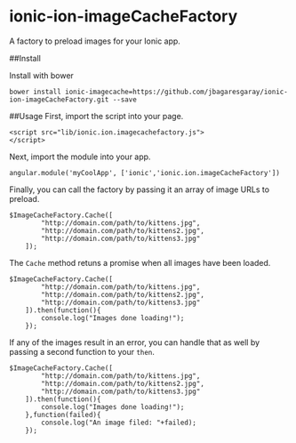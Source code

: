 # ionic-ion-imageCacheFactory
A factory to preload images for your Ionic app.

##Install

Install with bower

```
bower install ionic-imagecache=https://github.com/jbagaresgaray/ionic-ion-imageCacheFactory.git --save
```

##Usage
First, import the script into your page.

```
<script src="lib/ionic.ion.imagecachefactory.js">
</script>
```

Next, import the module into your app.

```
angular.module('myCoolApp', ['ionic','ionic.ion.imageCacheFactory'])
```

Finally, you can call the factory by passing it an array of image URLs to preload.

```
$ImageCacheFactory.Cache([
		"http://domain.com/path/to/kittens.jpg",
		"http://domain.com/path/to/kittens2.jpg",
		"http://domain.com/path/to/kittens3.jpg"
	]);
```

The ```Cache``` method retuns a promise when all images have been loaded.

```
$ImageCacheFactory.Cache([
		"http://domain.com/path/to/kittens.jpg",
		"http://domain.com/path/to/kittens2.jpg",
		"http://domain.com/path/to/kittens3.jpg"
	]).then(function(){
		console.log("Images done loading!");
	});
```

If any of the images result in an error, you can handle that as well by passing a second function to your ```then```.

```
$ImageCacheFactory.Cache([
		"http://domain.com/path/to/kittens.jpg",
		"http://domain.com/path/to/kittens2.jpg",
		"http://domain.com/path/to/kittens3.jpg"
	]).then(function(){
		console.log("Images done loading!");
	},function(failed){
		console.log("An image filed: "+failed);
	});
```
